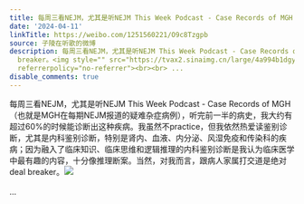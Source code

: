 ```yaml
---
title: 每周三看NEJM，尤其是听NEJM This Week Podcast - Case Records of MGH（也就是MGH在每期NEJM报道的疑难杂症病例），听完前一半的病史，我大约有超过60%的时候能...
date: '2024-04-11'
linkTitle: https://weibo.com/1251560221/O9c8Tzgpb
source: 子陵在听歌的微博
description: 每周三看NEJM，尤其是听NEJM This Week Podcast - Case Records of MGH（也就是MGH在每期NEJM报道的疑难杂症病例），听完前一半的病史，我大约有超过60%的时候能诊断出这种疾病。我虽然不practice，但我依然热爱读鉴别诊断，尤其是内科鉴别诊断，特别是肾内、血液、内分泌、风湿免疫和传染科的疾病；因为融入了临床知识、临床思维和逻辑推理的内科鉴别诊断是我认为临床医学中最有趣的内容，十分像推理断案。当然，对我而言，跟病人家属打交道是绝对deal
  breaker。<img style="" src="https://tvax2.sinaimg.cn/large/4a994b1dgy1homo2xzhyyj236n4dfhdt.jpg"
  referrerpolicy="no-referrer"><br><br> ...
disable_comments: true
---
```

每周三看NEJM，尤其是听NEJM This Week Podcast - Case Records of MGH（也就是MGH在每期NEJM报道的疑难杂症病例），听完前一半的病史，我大约有超过60%的时候能诊断出这种疾病。我虽然不practice，但我依然热爱读鉴别诊断，尤其是内科鉴别诊断，特别是肾内、血液、内分泌、风湿免疫和传染科的疾病；因为融入了临床知识、临床思维和逻辑推理的内科鉴别诊断是我认为临床医学中最有趣的内容，十分像推理断案。当然，对我而言，跟病人家属打交道是绝对deal breaker。<img style="" src="https://tvax2.sinaimg.cn/large/4a994b1dgy1homo2xzhyyj236n4dfhdt.jpg" referrerpolicy="no-referrer"><br><br> ...